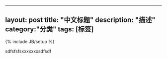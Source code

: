 
 ---
layout: post
title: "中文标题"
description: "描述"
category:"分类" 
tags: [标签]
---
{% include JB/setup %}   

sdfsfsfsxxxxxxxsdfsdf